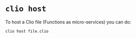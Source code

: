 # `clio host`

To host a Clio file \(Functions as micro-services\) you can do:

```text
clio host file.clio
```

